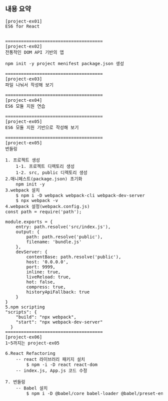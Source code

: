 ## 내용 요약
<pre>
[project-ex01]
ES6 for React


=====================================
[project-ex02]
전통적인 DOM API 기반의 앱

npm init -y project menifest package.json 생성

=====================================
[project-ex03]
파일 나눠서 작성해 보기

=====================================
[project-ex04]
ES6 모듈 지원 연습

=====================================
[project-ex05]
ES6 모듈 지원 기반으로 작성해 보기

=====================================
[project-ex05]
번들링

1. 프로젝트 생성 
    1-1. 프로젝트 디렉토리 생성
    1-2. src, public 디렉토리 생성
2.매니페스트(package.json) 초기화
    npm init -y
3.webpack 설치
    $ npm i -D webpack webpack-cli webpack-dev-server
    $ npx webpack -v
4.webpack 설정(webpack.config.js)
const path = require('path');

module.exports = {
    entry: path.resolve('src/index.js'),
    output: {
        path: path.resolve('public'),
        filename: 'bundle.js'
    },
    devServer: {
        contentBase: path.resolve('public'),
        host: '0.0.0.0',
        port: 9999,
        inline: true,
        liveReload: true,
        hot: false,
        compress: true,
        historyApiFallback: true
    }      
}
5.npm scripting
"scripts": {
    "build": "npx webpack",
    "start": "npx webpack-dev-server"
  }
=====================================
[project-ex06]
1~5까지는 project-ex05

6.React Refactoring
    -- react 라이브러리 패키지 설치
        $ npm -i -D react react-dom
    -- index.js, App.js 코드 수정
        
7. 번들링
    -- Babel 설치
        $ npm i -D @babel/core babel-loader @babel/preset-env @babel/preset-react 
<pre>